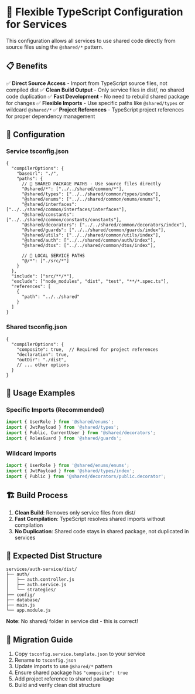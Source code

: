 # 🎯 Flexible TypeScript Configuration for Services

This configuration allows all services to use shared code directly from source files using the `@shared/*` pattern.

## 📋 Benefits

✅ **Direct Source Access** - Import from TypeScript source files, not compiled dist
✅ **Clean Build Output** - Only service files in dist/, no shared code duplication
✅ **Fast Development** - No need to rebuild shared package for changes
✅ **Flexible Imports** - Use specific paths like `@shared/types` or wildcard `@shared/*`
✅ **Project References** - TypeScript project references for proper dependency management

## 🔧 Configuration

### Service tsconfig.json
```jsonc
{
  "compilerOptions": {
    "baseUrl": "./",
    "paths": {
      // 🎯 SHARED PACKAGE PATHS - Use source files directly
      "@shared/*": ["../../shared/common/*"],
      "@shared/types": ["../../shared/common/types/index"],
      "@shared/enums": ["../../shared/common/enums/enums"],
      "@shared/interfaces": ["../../shared/common/interfaces/interfaces"],
      "@shared/constants": ["../../shared/common/constants/constants"],
      "@shared/decorators": ["../../shared/common/decorators/index"],
      "@shared/guards": ["../../shared/common/guards/index"],
      "@shared/utils": ["../../shared/common/utils/index"],
      "@shared/auth": ["../../shared/common/auth/index"],
      "@shared/dtos": ["../../shared/common/dtos/index"],
      
      // 📁 LOCAL SERVICE PATHS
      "@/*": ["./src/*"]
    }
  },
  "include": ["src/**/*"],
  "exclude": ["node_modules", "dist", "test", "**/*.spec.ts"],
  "references": [
    {
      "path": "../../shared"
    }
  ]
}
```

### Shared tsconfig.json
```jsonc
{
  "compilerOptions": {
    "composite": true,  // Required for project references
    "declaration": true,
    "outDir": "./dist",
    // ... other options
  }
}
```

## 🚀 Usage Examples

### Specific Imports (Recommended)
```typescript
import { UserRole } from '@shared/enums';
import { JwtPayload } from '@shared/types';
import { Public, CurrentUser } from '@shared/decorators';
import { RolesGuard } from '@shared/guards';
```

### Wildcard Imports
```typescript
import { UserRole } from '@shared/enums/enums';
import { JwtPayload } from '@shared/types/index';
import { Public } from '@shared/decorators/public.decorator';
```

## 🏗️ Build Process

1. **Clean Build**: Removes only service files from dist/
2. **Fast Compilation**: TypeScript resolves shared imports without compilation
3. **No Duplication**: Shared code stays in shared package, not duplicated in services

## 📂 Expected Dist Structure

```
services/auth-service/dist/
├── auth/
│   ├── auth.controller.js
│   ├── auth.service.js
│   └── strategies/
├── config/
├── database/
├── main.js
└── app.module.js
```

**Note**: No shared/ folder in service dist - this is correct!

## 🔄 Migration Guide

1. Copy `tsconfig.service.template.json` to your service
2. Rename to `tsconfig.json`
3. Update imports to use `@shared/*` pattern
4. Ensure shared package has `"composite": true`
5. Add project reference to shared package
6. Build and verify clean dist structure
